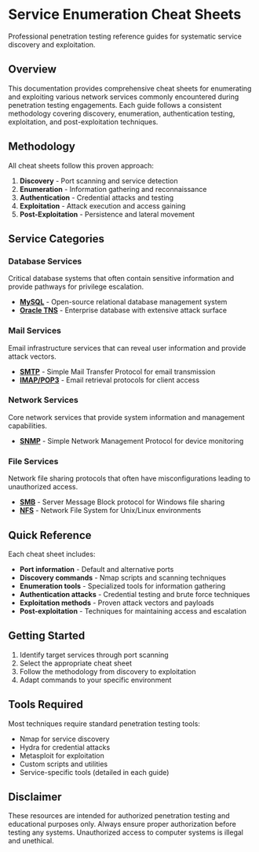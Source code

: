 # Service Enumeration Cheat Sheets

Professional penetration testing reference guides for systematic service discovery and exploitation.

## Overview

This documentation provides comprehensive cheat sheets for enumerating and exploiting various network services commonly encountered during penetration testing engagements. Each guide follows a consistent methodology covering discovery, enumeration, authentication testing, exploitation, and post-exploitation techniques.

## Methodology

All cheat sheets follow this proven approach:

1. **Discovery** - Port scanning and service detection
2. **Enumeration** - Information gathering and reconnaissance
3. **Authentication** - Credential attacks and testing
4. **Exploitation** - Attack execution and access gaining
5. **Post-Exploitation** - Persistence and lateral movement

## Service Categories

### Database Services

Critical database systems that often contain sensitive information and provide pathways for privilege escalation.

- **[MySQL](database/mysql.md)** - Open-source relational database management system
- **[Oracle TNS](database/oracle-tns.md)** - Enterprise database with extensive attack surface

### Mail Services

Email infrastructure services that can reveal user information and provide attack vectors.

- **[SMTP](mail/smtp.md)** - Simple Mail Transfer Protocol for email transmission
- **[IMAP/POP3](mail/imap-pop3.md)** - Email retrieval protocols for client access

### Network Services

Core network services that provide system information and management capabilities.

- **[SNMP](network/snmp.md)** - Simple Network Management Protocol for device monitoring

### File Services

Network file sharing protocols that often have misconfigurations leading to unauthorized access.

- **[SMB](file/smb.md)** - Server Message Block protocol for Windows file sharing
- **[NFS](file/nfs.md)** - Network File System for Unix/Linux environments

## Quick Reference

Each cheat sheet includes:

- **Port information** - Default and alternative ports
- **Discovery commands** - Nmap scripts and scanning techniques
- **Enumeration tools** - Specialized tools for information gathering
- **Authentication attacks** - Credential testing and brute force techniques
- **Exploitation methods** - Proven attack vectors and payloads
- **Post-exploitation** - Techniques for maintaining access and escalation

## Getting Started

1. Identify target services through port scanning
2. Select the appropriate cheat sheet
3. Follow the methodology from discovery to exploitation
4. Adapt commands to your specific environment

## Tools Required

Most techniques require standard penetration testing tools:

- Nmap for service discovery
- Hydra for credential attacks
- Metasploit for exploitation
- Custom scripts and utilities
- Service-specific tools (detailed in each guide)

## Disclaimer

These resources are intended for authorized penetration testing and educational purposes only. Always ensure proper authorization before testing any systems. Unauthorized access to computer systems is illegal and unethical.
